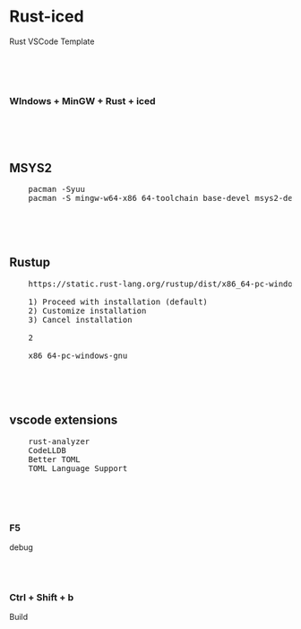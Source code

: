 # Rust-iced
 Rust VSCode Template

<br><br><br>

### WIndows + MinGW + Rust + iced

<br><br><br>

## MSYS2  
<pre>
    pacman -Syuu
    pacman -S mingw-w64-x86_64-toolchain base-devel msys2-devel
</pre>

<br><br><br>

## Rustup  
<pre>
    https://static.rust-lang.org/rustup/dist/x86_64-pc-windows-msvc/rustup-init.exe

    1) Proceed with installation (default)
    2) Customize installation
    3) Cancel installation

    2

    x86_64-pc-windows-gnu
</pre>

<br><br><br>

## vscode  extensions
<pre>
    rust-analyzer
    CodeLLDB
    Better TOML
    TOML Language Support
</pre>



<br><br><br>

### F5  
debug

<br><br>

### Ctrl + Shift + b  
Build

<br>



<br><br><br><br><br><br><br><br><br>
